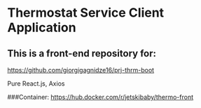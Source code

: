 # Thermostat Service Client Application

## This is a front-end repository for:
https://github.com/giorgigagnidze16/prj-thrm-boot

Pure React.js, Axios

###Container:
https://hub.docker.com/r/jetskibaby/thermo-front